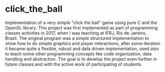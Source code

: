 # click_the_ball
Implementation of a very simple "click the ball" game using pure C and the OpenGL library. This project was first implemented as part of programming classes activities in 2017, when I was teaching at IFRJ, Rio de Janeiro, Brazil. The original program was a simple structured implementation to show how to do simple graphics and player interactions, after some iteration it became quite a flexible, robust and data driven implementation, used also to teach some other programming concepts like code organization, data handling and abstraction. The goal is to develop the project even further in future classes and with the active work of participating of students.
